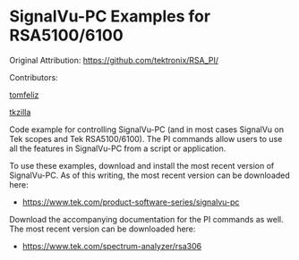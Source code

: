 # SignalVu-PC Examples for RSA5100/6100

Original Attribution:  https://github.com/tektronix/RSA_PI/

Contributors:

 [tomfeliz](https://github.com/tomfeliz)

 [tkzilla](https://github.com/tkzilla/)


Code example for controlling SignalVu-PC (and in most cases SignalVu on Tek scopes and Tek RSA5100/6100). The PI commands allow users to use all the features in SignalVu-PC from a script or application.

To use these examples, download and install the most recent version of SignalVu-PC. As of this writing, the most recent version can be downloaded here: 

* https://www.tek.com/product-software-series/signalvu-pc

 Download the accompanying documentation for the PI commands as well. The most recent version can be downloaded here: 

* https://www.tek.com/spectrum-analyzer/rsa306

